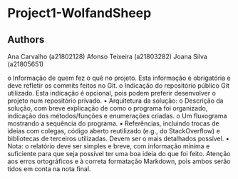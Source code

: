 # Project1-WolfandSheep
Authors
-------
Ana Carvalho (a21802128)
Afonso Teixeira (a21803282)
Joana Silva (a21805651)

o	Informação de quem fez o quê no projeto. Esta informação é obrigatória e deve refletir os commits feitos no Git.
o	Indicação do repositório público Git utilizado. Esta indicação é opcional, pois podem preferir desenvolver o projeto num repositório privado.
•	Arquitetura da solução:
o	Descrição da solução, com breve explicação de como o programa foi organizado, indicação dos métodos/funções e enumerações criadas.
o	Um fluxograma mostrando a sequência do programa.
•	Referências, incluindo trocas de ideias com colegas, código aberto reutilizado (e.g., do StackOverflow) e bibliotecas de terceiros utilizadas. Devem ser o mais detalhados possível.
•	Nota: o relatório deve ser simples e breve, com informação mínima e suficiente para que seja possível ter uma boa ideia do que foi feito. Atenção aos erros ortográficos e à correta formatação Markdown, pois ambos serão tidos em conta na nota final.
